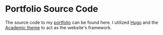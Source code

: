 # Portfolio Source Code

The source code to my [portfolio](https://www.asabra.com/) can be found here. I utilized [Hugo](https://gohugo.io/) and the [Academic theme](https://sourcethemes.com/academic/) to act as the website's framework.
